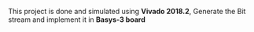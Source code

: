 This project is done and simulated using **Vivado 2018.2**, Generate the Bit stream and implement it in **Basys-3 board**
